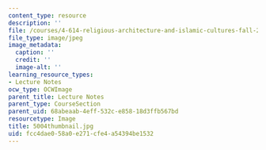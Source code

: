```yaml
---
content_type: resource
description: ''
file: /courses/4-614-religious-architecture-and-islamic-cultures-fall-2002/fcc4dae058a0e271cfe4a54394be1532_5004thumbnail.jpg
file_type: image/jpeg
image_metadata:
  caption: ''
  credit: ''
  image-alt: ''
learning_resource_types:
- Lecture Notes
ocw_type: OCWImage
parent_title: Lecture Notes
parent_type: CourseSection
parent_uid: 68abeaab-4eff-532c-e858-18d3ffb567bd
resourcetype: Image
title: 5004thumbnail.jpg
uid: fcc4dae0-58a0-e271-cfe4-a54394be1532
---
```

